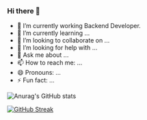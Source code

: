 ### Hi there 👋

- 🔭 I’m currently working Backend Developer.
- 🌱 I’m currently learning ...
- 👯 I’m looking to collaborate on ...
- 🤔 I’m looking for help with ...
- 💬 Ask me about ...
- 📫 How to reach me: ...
- 😄 Pronouns: ...
- ⚡ Fun fact: ...

![Anurag's GitHub stats](https://github-readme-stats.vercel.app/api?username=engmahmout&theme=blue-green&show_icons=true)

[![GitHub Streak](https://github-readme-streak-stats.herokuapp.com/?user=engmahmout&theme=blue-green)](https://git.io/streak-stats)

